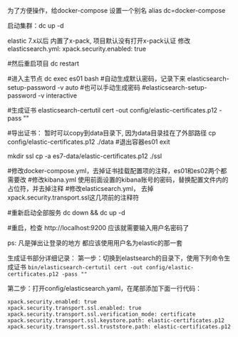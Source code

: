 为了方便操作，给docker-compose 设置一个别名
 alias dc=docker-compose
 
启动集群：dc up -d

elastic 7.x以后 内置了x-pack, 项目默认没有打开x-pack认证
修改elasticsearch.yml:
 xpack.security.enabled: true
 
#然后重启项目
dc restart

#进入主节点
dc exec es01 bash
#自动生成默认密码，记录下来
elasticsearch-setup-password -v auto
#也可以手动生成密码
#elasticsearch-setup-password -v interactive

#生成证书
elasticsearch-certutil cert -out config/elastic-certificates.p12 -pass ""

#导出证书： 暂时可以copy到data目录下, 因为data目录挂在了外部路径
cp config/elastic-certificates.p12 ./data
#退出容器es01
exit

mkdir ssl
cp -a es7-data/elastic-certificates.p12 ./ssl

#修改docker-compose.yml，去掉证书挂载配置项的注释，es01和es02两个都需要改
#修改kibana.yml 使用前面设置的kibana账号的密码，替换配置文件内的占位符，并去掉注释
#修改elasticsearch.yml， 去掉xpack.security.transport.ssl这几项前的注释符

#重新启动全部服务
dc down && dc up -d

#重启，检查
http://localhost:9200  应该就需要输入用户名密码了

ps: 凡是弹出让登录的地方 都应该使用用户名为elastic的那一套


生成证书部分详细记录：
第一步：切换到elastsearch的目录下，使用下列命令生成证书
```bin/elasticsearch-certutil cert -out config/elastic-certificates.p12 -pass ""```

第二步：打开config/elasticsearch.yaml，在尾部添加下面一行代码：

```
xpack.security.enabled: true
xpack.security.transport.ssl.enabled: true
xpack.security.transport.ssl.verification_mode: certificate
xpack.security.transport.ssl.keystore.path: elastic-certificates.p12
xpack.security.transport.ssl.truststore.path: elastic-certificates.p12
```
